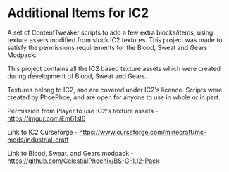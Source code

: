# Additional Items for IC2
A set of ContentTweaker scripts to add a few extra blocks/items, using texture assets modified from stock IC2 textures. 
This project was made to satisfy the permissions requirements for the Blood, Sweat and Gears Modpack. 

This project contains all the IC2 based texture assets which were created during development of Blood, Sweat and Gears.

Textures belong to IC2, and are covered under IC2's licence. 
Scripts were created by PhoePhoe, and are open for anyone to use in whole or in part. 

Permission from Player to use IC2's texture assets - https://imgur.com/Em61sI6

Link to IC2 Curseforge - https://www.curseforge.com/minecraft/mc-mods/industrial-craft

Link to Blood, Sweat, and Gears modpack - https://github.com/CelestialPhoenix/BS-G-1.12-Pack
